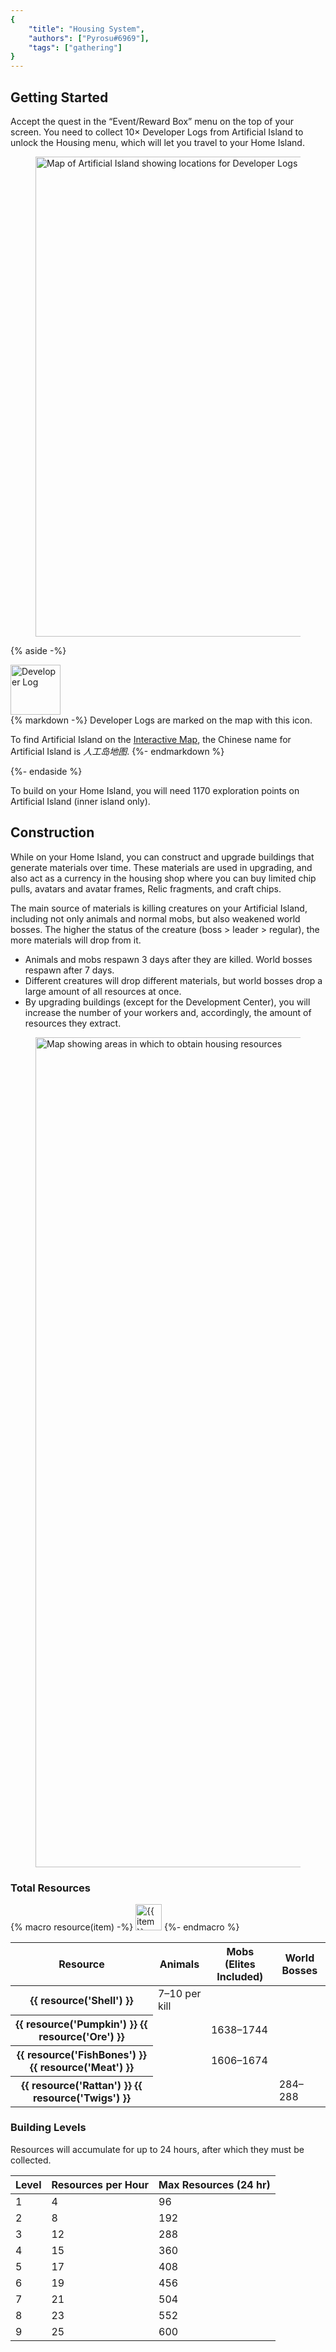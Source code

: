 ```yaml
---
{
	"title": "Housing System",
	"authors": ["Pyrosu#6969"],
	"tags": ["gathering"]
}
---
```


## Getting Started
Accept the quest in the “Event/Reward Box” menu on the top of your screen. You need to collect 10× Developer Logs from Artificial Island to unlock the Housing menu, which will let you travel to your Home Island.

<figure class="max-w-none">
<img src="/assets/images/guides/developer-logs.jpg" alt="Map of Artificial Island showing locations for Developer Logs" width="1366" height="768">
</figure>

{% aside -%}
<div class="profile" data-ratio="1-999">
<div><img class="rounded-full" src="/assets/images/guides/developer-log.jpg" alt="Developer Log" width="80" height="80"></div>
<div class="stack">
{% markdown -%}
Developer Logs are marked on the map with this icon.

To find Artificial Island on the [Interactive Map](https://static-web.ghzs.com/cspage_pro/huantaMap.html#/map623d5c94e4616a000162d95d), the Chinese name for Artificial Island is *人工岛地图*.
{%- endmarkdown %}
</div>
</div>
{%- endaside %}

To build on your Home Island, you will need 1170 exploration points on Artificial Island (inner island only).

## Construction
While on your Home Island, you can construct and upgrade buildings that generate materials over time. These materials are used in upgrading, and also act as a currency in the housing shop where you can buy limited chip pulls, avatars and avatar frames, Relic fragments, and craft chips.

The main source of materials is killing creatures on your Artificial Island, including not only animals and normal mobs, but also weakened world bosses. The higher the status of the creature (boss > leader > regular), the more materials will drop from it.

* Animals and mobs respawn 3 days after they are killed. World bosses respawn after 7 days.
* Different creatures will drop different materials, but world bosses drop a large amount of all resources at once.
* By upgrading buildings (except for the Development Center), you will increase the number of your workers and, accordingly, the amount of resources they extract.

<figure class="max-w-none">
	<img src="/assets/images/guides/housing-map.jpg" alt="Map showing areas in which to obtain housing resources" width="1112" height="1328">
</figure>

### Total Resources
{% macro resource(item) -%}
<img class="inline-block" src="/assets/images/guides/Home{{ item }}.png" alt="{{ item }}" width="42" height="42">
{%- endmacro %}

<div class="big-table wrapper">
	<table>
		<thead>
			<tr>
				<th>Resource</th>
				<th>Animals</th>
				<th>Mobs (Elites Included)</th>
				<th>World Bosses</th>
			</tr>
		</thead>
		<tbody>
			<tr>
				<th class="whitespace-nowrap w-max">{{ resource('Shell') }}</th>
				<td>7–10 per kill</td>
				<td></td>
				<td></td>
			</tr>
			<tr>
				<th class="whitespace-nowrap w-max">{{ resource('Pumpkin') }} {{ resource('Ore') }}</th>
				<td></td>
				<td>1638–1744</td>
				<td></td>
			</tr>
			<tr>
				<th class="whitespace-nowrap w-max">{{ resource('FishBones') }} {{ resource('Meat') }}</th>
				<td></td>
				<td>1606–1674</td>
				<td></td>
			</tr>
			<tr>
				<th class="whitespace-nowrap w-max">{{ resource('Rattan') }} {{ resource('Twigs') }}</th>
				<td></td>
				<td></td>
				<td>284–288</td>
			</tr>
		</tbody>
	</table>
</div>

### Building Levels
Resources will accumulate for up to 24 hours, after which they must be collected.

| Level | Resources per Hour | Max Resources (24 hr) |
|-------|--------------------|-----------------------|
| 1     | 4                  | 96                    |
| 2     | 8                  | 192                   |
| 3     | 12                 | 288                   |
| 4     | 15                 | 360                   |
| 5     | 17                 | 408                   |
| 6     | 19                 | 456                   |
| 7     | 21                 | 504                   |
| 8     | 23                 | 552                   |
| 9     | 25                 | 600                   |
